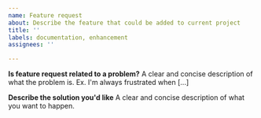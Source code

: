 ```yaml
---
name: Feature request
about: Describe the feature that could be added to current project
title: ''
labels: documentation, enhancement
assignees: ''

---
```


**Is feature request related to a problem?**
A clear and concise description of what the problem is. Ex. I'm always frustrated when [...]

**Describe the solution you'd like**
A clear and concise description of what you want to happen.

